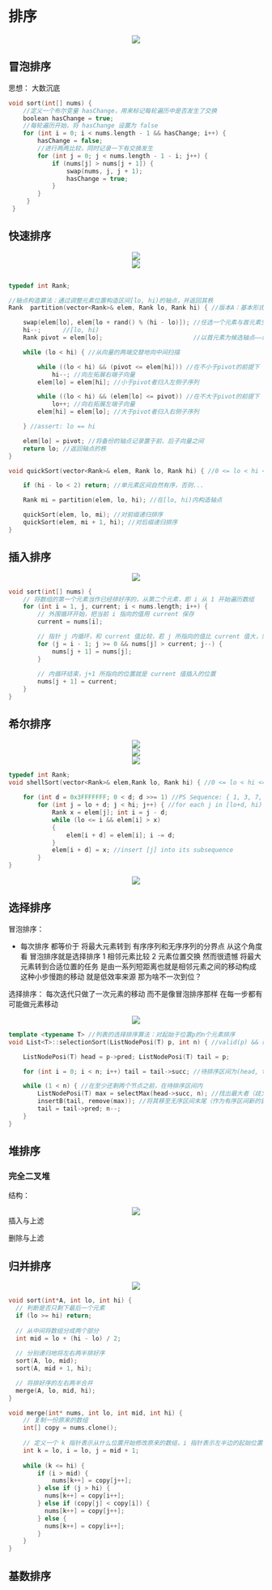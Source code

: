 # 排序 

<div align="center"> <img src="pic/八大排序.png"/> </div>


## 冒泡排序

思想： 大数沉底

```c++
void sort(int[] nums) {
    //定义一个布尔变量 hasChange，用来标记每轮遍历中是否发生了交换
    boolean hasChange = true; 
    //每轮遍历开始，将 hasChange 设置为 false
    for (int i = 0; i < nums.length - 1 && hasChange; i++) {
        hasChange = false;
        //进行两两比较，同时记录一下有交换发生
        for (int j = 0; j < nums.length - 1 - i; j++) {
            if (nums[j] > nums[j + 1]) {
                swap(nums, j, j + 1);
                hasChange = true;
            }      
        }
     }
 }
```



## 快速排序

<div align="center"> <img src="pic/快排01.png"/> </div>
<div align="center"> <img src="pic/快排02.png"/> </div>

```cpp

typedef int Rank;

//轴点构造算法：通过调整元素位置构造区间[lo, hi)的轴点，并返回其秩
Rank  partition(vector<Rank>& elem, Rank lo, Rank hi) { //版本A：基本形式

    swap(elem[lo], elem[lo + rand() % (hi - lo)]); //任选一个元素与首元素交换
    hi--;      //[lo, hi)                                   
    Rank pivot = elem[lo];                         //以首元素为候选轴点——经以上交换，等效于随机选取

    while (lo < hi) { //从向量的两端交替地向中间扫描

        while ((lo < hi) && (pivot <= elem[hi])) //在不小于pivot的前提下
            hi--; //向左拓展右端子向量
        elem[lo] = elem[hi]; //小于pivot者归入左侧子序列

        while ((lo < hi) && (elem[lo] <= pivot)) //在不大于pivot的前提下
            lo++; //向右拓展左端子向量
        elem[hi] = elem[lo]; //大于pivot者归入右侧子序列

    } //assert: lo == hi

    elem[lo] = pivot; //将备份的轴点记录置于前、后子向量之间
    return lo; //返回轴点的秩
}

void quickSort(vector<Rank>& elem, Rank lo, Rank hi) { //0 <= lo < hi <= size

    if (hi - lo < 2) return; //单元素区间自然有序，否则...

    Rank mi = partition(elem, lo, hi); //在[lo, hi)内构造轴点

    quickSort(elem, lo, mi); //对前缀递归排序
    quickSort(elem, mi + 1, hi); //对后缀递归排序
}
```

## 插入排序
<div align="center"> <img src="pic/插入排序.png"/> </div>

```c++
void sort(int[] nums) {
    // 将数组的第一个元素当作已经排好序的，从第二个元素，即 i 从 1 开始遍历数组
    for (int i = 1, j, current; i < nums.length; i++) {
        // 外围循环开始，把当前 i 指向的值用 current 保存
        current = nums[i];

        // 指针 j 内循环，和 current 值比较，若 j 所指向的值比 current 值大，则该数右移一位
        for (j = i - 1; j >= 0 && nums[j] > current; j--) {
            nums[j + 1] = nums[j];
        }
    
        // 内循环结束，j+1 所指向的位置就是 current 值插入的位置
        nums[j + 1] = current;
    }
}
```

## 希尔排序 
<div align="center"> <img src="pic/希尔排序01.png"/> </div>
<div align="center"> <img src="pic/希尔排序03.png"/> </div>
<div align="center"> <img src="pic/希尔排序04.png"/> </div>

```cpp
typedef int Rank;
void shellSort(vector<Rank>& elem,Rank lo, Rank hi) { //0 <= lo < hi <= size <= 2^30
   
    for (int d = 0x3FFFFFFF; 0 < d; d >>= 1) //PS Sequence: { 1, 3, 7, 15, ..., 1073741823 }
        for (int j = lo + d; j < hi; j++) { //for each j in [lo+d, hi)
            Rank x = elem[j]; int i = j - d;
            while (lo <= i && elem[i] > x)
            {
                elem[i + d] = elem[i]; i -= d;
            }
            elem[i + d] = x; //insert [j] into its subsequence
        }
}
```

<div align="center"> <img src="pic/希尔排序05.png"/> </div>

## 选择排序
冒泡排序： 
* 每次排序 都等价于 将最大元素转到 有序序列和无序序列的分界点  从这个角度看 冒泡排序就是选择排序
    1 相邻元素比较   2 元素位置交换  然而很遗憾 将最大元素转到合适位置的任务 是由一系列短距离也就是相邻元素之间的移动构成 
           这种小步慢跑的移动 就是低效率来源  那为啥不一次到位？

选择排序： 每次迭代只做了一次元素的移动  而不是像冒泡排序那样 在每一步都有可能做元素移动 

<div align="center"> <img src="pic/选择排序01.png"/> </div>

```cpp
template <typename T> //列表的选择排序算法：对起始于位置p的n个元素排序
void List<T>::selectionSort(ListNodePosi(T) p, int n) { //valid(p) && rank(p) + n <= size

    ListNodePosi(T) head = p->pred; ListNodePosi(T) tail = p;

    for (int i = 0; i < n; i++) tail = tail->succ; //待排序区间为(head, tail)

    while (1 < n) { //在至少还剩两个节点之前，在待排序区间内
        ListNodePosi(T) max = selectMax(head->succ, n); //找出最大者（歧义时后者优先）
        insertB(tail, remove(max)); //将其移至无序区间末尾（作为有序区间新的首元素）
        tail = tail->pred; n--;
    }
}
```

## 堆排序 

###  完全二叉堆
结构：
<div align="center"> <img src="pic/堆排序01.png"/> </div>
插入与上滤

删除与上滤



## 归并排序

<div align="center"> <img src="pic/归并排序01.png"/> </div>

```cpp
void sort(int*A, int lo, int hi) {
  // 判断是否只剩下最后一个元素
  if (lo >= hi) return;
  
  // 从中间将数组分成两个部分
  int mid = lo + (hi - lo) / 2;
  
  // 分别递归地将左右两半排好序
  sort(A, lo, mid);
  sort(A, mid + 1, hi);

  // 将排好序的左右两半合并  
  merge(A, lo, mid, hi);
}

void merge(int* nums, int lo, int mid, int hi) {
    // 复制一份原来的数组
    int[] copy = nums.clone();
  
    // 定义一个 k 指针表示从什么位置开始修改原来的数组，i 指针表示左半边的起始位置，j 表示右半边的起始位置
    int k = lo, i = lo, j = mid + 1;
  
    while (k <= hi) {
        if (i > mid) {
            nums[k++] = copy[j++];
        } else if (j > hi) {
          nums[k++] = copy[i++];
        } else if (copy[j] < copy[i]) {
          nums[k++] = copy[j++];
        } else {
          nums[k++] = copy[i++];
        }
    }
}
```

## 基数排序





